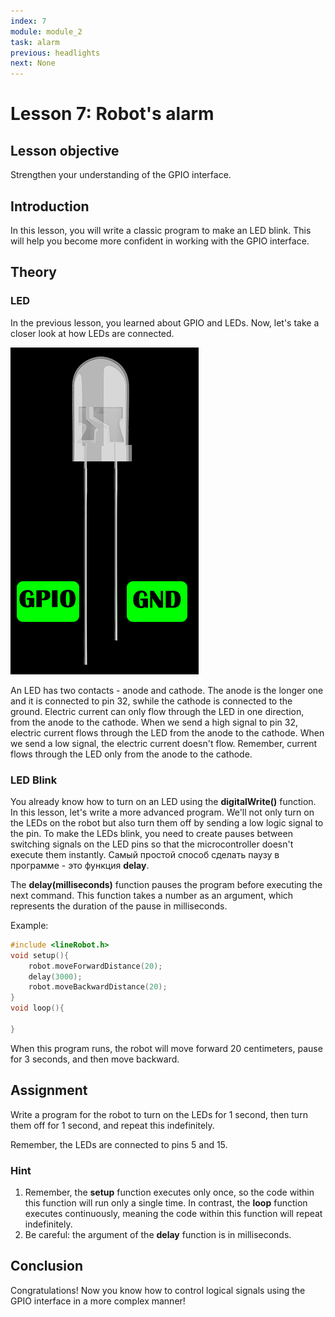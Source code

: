 ```yaml
---
index: 7
module: module_2
task: alarm
previous: headlights
next: None
---
```

# Lesson 7: Robot's alarm

## Lesson objective
Strengthen your understanding of the GPIO interface.

## Introduction
In this lesson, you will write a classic program to make an LED blink. This will help you become more confident in working with the GPIO interface.

## Theory

### LED

In the previous lesson, you learned about GPIO and LEDs. Now, let's take a closer look at how LEDs are connected.

![image](https://github.com/autolab-fi/line-robot-curriculum/blob/main/images/module_2/alarm_1.png?raw=true)


An LED has two contacts - anode and cathode. The anode is the longer one and it is connected to pin 32, swhile the cathode is connected to the ground. Electric current can only flow through the LED in one direction, from the anode to the cathode. When we send a high signal to pin 32, electric current flows through the LED from the anode to the cathode. When we send a low signal, the electric current doesn't flow. Remember, current flows through the LED only from the anode to the cathode.

### LED Blink

You already know how to turn on an LED using the **digitalWrite()** function. In this lesson, let's write a more advanced program. We'll not only turn on the LEDs on the robot but also turn them off by sending a low logic signal to the pin. To make the LEDs blink, you need to create pauses between switching signals on the LED pins so that the microcontroller doesn't execute them instantly. Самый простой способ сделать паузу в программе - это функция **delay**. 

The **delay(milliseconds)** function pauses the program before executing the next command. This function takes a number as an argument, which represents the duration of the pause in milliseconds.

Example:

```cpp
#include <lineRobot.h>
void setup(){
    robot.moveForwardDistance(20);
    delay(3000);
    robot.moveBackwardDistance(20);
}
void loop(){

}
```

When this program runs, the robot will move forward 20 centimeters, pause for 3 seconds, and then move backward.


## Assignment
Write a program for the robot to turn on the LEDs for 1 second, then turn them off for 1 second, and repeat this indefinitely.

Remember, the LEDs are connected to pins 5 and 15.

### Hint
1. Remember, the **setup** function executes only once, so the code within this function will run only a single time. In contrast, the **loop** function executes continuously, meaning the code within this function will repeat indefinitely.
2. Be careful: the argument of the **delay** function is in milliseconds.


## Conclusion
Congratulations! Now you know how to control logical signals using the GPIO interface in a more complex manner!